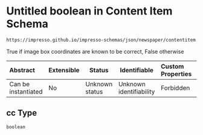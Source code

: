 # Untitled boolean in Content Item Schema

```txt
https://impresso.github.io/impresso-schemas/json/newspaper/contentitem.schema.json#/properties/cc
```

True if image box coordinates are known to be correct, False otherwise


| Abstract            | Extensible | Status         | Identifiable            | Custom Properties | Additional Properties | Access Restrictions | Defined In                                                                         |
| :------------------ | ---------- | -------------- | ----------------------- | :---------------- | --------------------- | ------------------- | ---------------------------------------------------------------------------------- |
| Can be instantiated | No         | Unknown status | Unknown identifiability | Forbidden         | Allowed               | none                | [contentitem.schema.json\*](../out/contentitem.schema.json "open original schema") |

## cc Type

`boolean`
